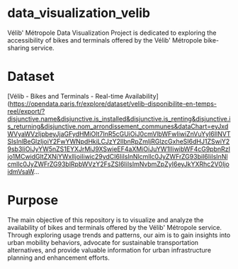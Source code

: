# data_visualization_velib
Vélib' Métropole Data Visualization Project is dedicated to exploring the accessibility of bikes and terminals offered by the Vélib' Métropole bike-sharing service.

# Dataset
[Vélib - Bikes and Terminals - Real-time Availability](https://opendata.paris.fr/explore/dataset/velib-disponibilite-en-temps-reel/export/?disjunctive.name&disjunctive.is_installed&disjunctive.is_renting&disjunctive.is_returning&disjunctive.nom_arrondissement_communes&dataChart=eyJxdWVyaWVzIjpbeyJjaGFydHMiOlt7InR5cGUiOiJ0cmVlbWFwIiwiZnVuYyI6IlNVTSIsInlBeGlzIjoiY2FwYWNpdHkiLCJzY2llbnRpZmljRGlzcGxheSI6dHJ1ZSwiY29sb3IiOiJyYW5nZS1EYXJrMiJ9XSwieEF4aXMiOiJuYW1lIiwibWF4cG9pbnRzIjo1MCwidGltZXNjYWxlIjoiIiwic29ydCI6IiIsInNlcmllc0JyZWFrZG93biI6IiIsInNlcmllc0JyZWFrZG93blRpbWVzY2FsZSI6IiIsImNvbmZpZyI6eyJkYXRhc2V0IjoidmVsaW...

# Purpose
The main objective of this repository is to visualize and analyze the availability of bikes and terminals offered by the Vélib' Métropole service. Through exploring usage trends and patterns, our aim is to gain insights into urban mobility behaviors, advocate for sustainable transportation alternatives, and provide valuable information for urban infrastructure planning and enhancement efforts.

